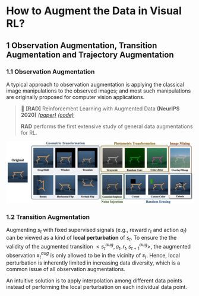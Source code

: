 # How to Augment the Data in Visual RL?


## 1 Observation Augmentation, Transition Augmentation and Trajectory Augmentation

### 1.1 Observation Augmentation

A typical approach to observation augmentation is applying the classical image manipulations to the observed images; and most such manipulations are originally proposed for computer vision applications.

> :bookmark: **[RAD]** Reinforcement Learning with Augmented Data **(NeurIPS 2020)** [*(paper)*](https://proceedings.neurips.cc/paper/2020/hash/e615c82aba461681ade82da2da38004a-Abstract.html) [*(code)*](https://github.com/MishaLaskin/rad)
> 
> **RAD** performs the first extensive study of general data augmentations for RL.

![AugTypes](https://github.com/Guozheng-Ma/DA-in-visualRL/blob/3f6fb63bc8b565e231fbf77ac7f978cf298b82c0/Image/AugTypes_long.png)

### 1.2 Transition Augmentation

Augmenting $s_t$ with fixed supervised signals (e.g., reward $r_t$ and action $a_t$) can be viewed as a kind of **local perturbation** of $s_t$.
To ensure the the validity of the augmented transition ${<s_t^{aug}, a_t, r_t, s_{t+1}^{aug}>}$, the augmented observation $s_t^{aug}$ is only allowed to be in the vicinity of $s_t$.
Hence, local perturbation is inherently limited in increasing data diversity, which is a common issue of all observation augmentations.

An intuitive solution is to apply interpolation among different data points instead of performing the local perturbation on each individual data point.
